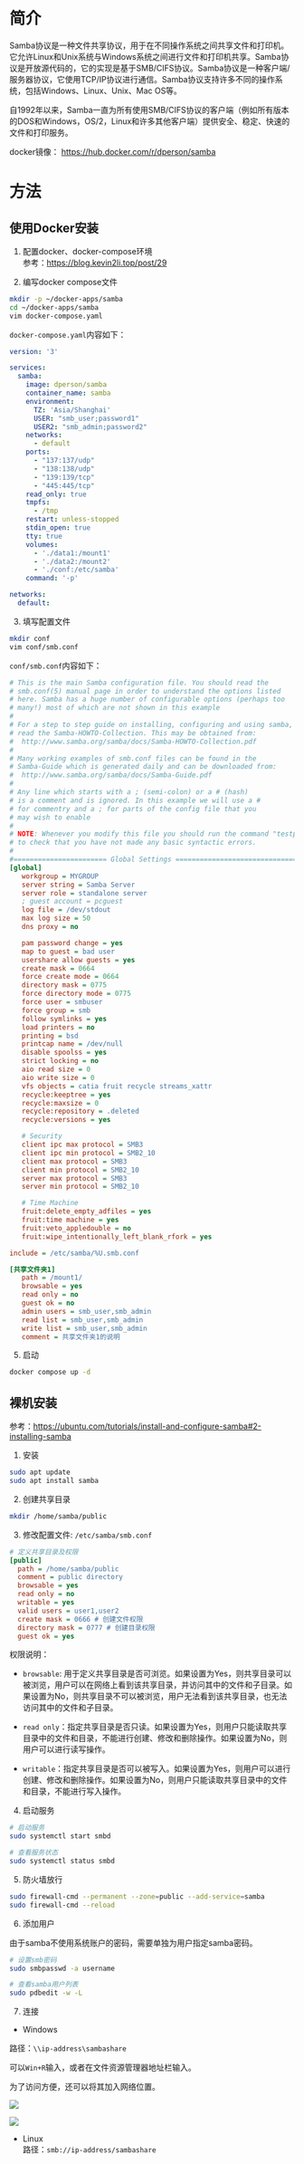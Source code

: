 # 简介

Samba协议是一种文件共享协议，用于在不同操作系统之间共享文件和打印机。它允许Linux和Unix系统与Windows系统之间进行文件和打印机共享。Samba协议是开放源代码的，它的实现是基于SMB/CIFS协议。Samba协议是一种客户端/服务器协议，它使用TCP/IP协议进行通信。Samba协议支持许多不同的操作系统，包括Windows、Linux、Unix、Mac OS等。

自1992年以来，Samba一直为所有使用SMB/CIFS协议的客户端（例如所有版本的DOS和Windows，OS/2，Linux和许多其他客户端）提供安全、稳定、快速的文件和打印服务。

docker镜像： https://hub.docker.com/r/dperson/samba  

<!-- more -->

# 方法
## 使用Docker安装
1. 配置docker、docker-compose环境  
参考：https://blog.kevin2li.top/post/29

2. 编写docker compose文件
```bash
mkdir -p ~/docker-apps/samba
cd ~/docker-apps/samba
vim docker-compose.yaml
```
`docker-compose.yaml`内容如下：

```yaml
version: '3'

services:
  samba:
    image: dperson/samba
    container_name: samba
    environment:
      TZ: 'Asia/Shanghai'
      USER: "smb_user;password1"
      USER2: "smb_admin;password2"
    networks:
      - default
    ports:
      - "137:137/udp"
      - "138:138/udp"
      - "139:139/tcp"
      - "445:445/tcp"
    read_only: true
    tmpfs:
      - /tmp
    restart: unless-stopped
    stdin_open: true
    tty: true
    volumes:
      - './data1:/mount1'
      - './data2:/mount2'
      - './conf:/etc/samba'
    command: '-p'

networks:
  default:
```

3. 填写配置文件
```bash
mkdir conf
vim conf/smb.conf
```
`conf/smb.conf`内容如下：

```ini
# This is the main Samba configuration file. You should read the
# smb.conf(5) manual page in order to understand the options listed
# here. Samba has a huge number of configurable options (perhaps too
# many!) most of which are not shown in this example
#
# For a step to step guide on installing, configuring and using samba, 
# read the Samba-HOWTO-Collection. This may be obtained from:
#  http://www.samba.org/samba/docs/Samba-HOWTO-Collection.pdf
#
# Many working examples of smb.conf files can be found in the 
# Samba-Guide which is generated daily and can be downloaded from: 
#  http://www.samba.org/samba/docs/Samba-Guide.pdf
#
# Any line which starts with a ; (semi-colon) or a # (hash) 
# is a comment and is ignored. In this example we will use a #
# for commentry and a ; for parts of the config file that you
# may wish to enable
#
# NOTE: Whenever you modify this file you should run the command "testparm"
# to check that you have not made any basic syntactic errors. 
#
#======================= Global Settings =====================================
[global]
   workgroup = MYGROUP
   server string = Samba Server
   server role = standalone server
   ; guest account = pcguest
   log file = /dev/stdout
   max log size = 50
   dns proxy = no 

   pam password change = yes
   map to guest = bad user
   usershare allow guests = yes
   create mask = 0664
   force create mode = 0664
   directory mask = 0775
   force directory mode = 0775
   force user = smbuser
   force group = smb
   follow symlinks = yes
   load printers = no
   printing = bsd
   printcap name = /dev/null
   disable spoolss = yes
   strict locking = no
   aio read size = 0
   aio write size = 0
   vfs objects = catia fruit recycle streams_xattr
   recycle:keeptree = yes
   recycle:maxsize = 0
   recycle:repository = .deleted
   recycle:versions = yes

   # Security
   client ipc max protocol = SMB3
   client ipc min protocol = SMB2_10
   client max protocol = SMB3
   client min protocol = SMB2_10
   server max protocol = SMB3
   server min protocol = SMB2_10

   # Time Machine
   fruit:delete_empty_adfiles = yes
   fruit:time machine = yes
   fruit:veto_appledouble = no
   fruit:wipe_intentionally_left_blank_rfork = yes

include = /etc/samba/%U.smb.conf

[共享文件夹1]
   path = /mount1/
   browsable = yes
   read only = no
   guest ok = no
   admin users = smb_user,smb_admin
   read list = smb_user,smb_admin
   write list = smb_user,smb_admin
   comment = 共享文件夹1的说明
```
5. 启动
```bash
docker compose up -d
```

## 裸机安装
参考：https://ubuntu.com/tutorials/install-and-configure-samba#2-installing-samba

1. 安装
``` bash 
sudo apt update
sudo apt install samba
```

2. 创建共享目录

```bash
mkdir /home/samba/public
```

3. 修改配置文件: `/etc/samba/smb.conf`
``` ini
# 定义共享目录及权限
[public]
  path = /home/samba/public
  comment = public directory
  browsable = yes
  read only = no
  writable = yes
  valid users = user1,user2
  create mask = 0666 # 创建文件权限
  directory mask = 0777 # 创建目录权限
  guest ok = yes
```

权限说明：
- `browsable`: 用于定义共享目录是否可浏览。如果设置为Yes，则共享目录可以被浏览，用户可以在网络上看到该共享目录，并访问其中的文件和子目录。如果设置为No，则共享目录不可以被浏览，用户无法看到该共享目录，也无法访问其中的文件和子目录。

- `read only`：指定共享目录是否只读。如果设置为Yes，则用户只能读取共享目录中的文件和目录，不能进行创建、修改和删除操作。如果设置为No，则用户可以进行读写操作。

- `writable`：指定共享目录是否可以被写入。如果设置为Yes，则用户可以进行创建、修改和删除操作。如果设置为No，则用户只能读取共享目录中的文件和目录，不能进行写入操作。

4. 启动服务
``` bash 
# 启动服务
sudo systemctl start smbd

# 查看服务状态
sudo systemctl status smbd
```

5. 防火墙放行
``` bash 
sudo firewall-cmd --permanent --zone=public --add-service=samba
sudo firewall-cmd --reload
```
6. 添加用户

由于samba不使用系统账户的密码，需要单独为用户指定samba密码。

``` bash 
# 设置smb密码
sudo smbpasswd -a username

# 查看samba用户列表
sudo pdbedit -w -L
```

7. 连接

- Windows

路径：`\\ip-address\sambashare`  

可以`Win+R`输入，或者在文件资源管理器地址栏输入。

为了访问方便，还可以将其加入网络位置。

![](https://minio.kevin2li.top/image-bed/blog/20230521210408.png)

![](https://minio.kevin2li.top/image-bed/blog/20230521210106.png)

- Linux  
路径：`smb://ip-address/sambashare`
